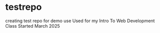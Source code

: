 # testrepo
creating test repo for demo use 
Used for my Intro To Web Development Class Started March 2025
